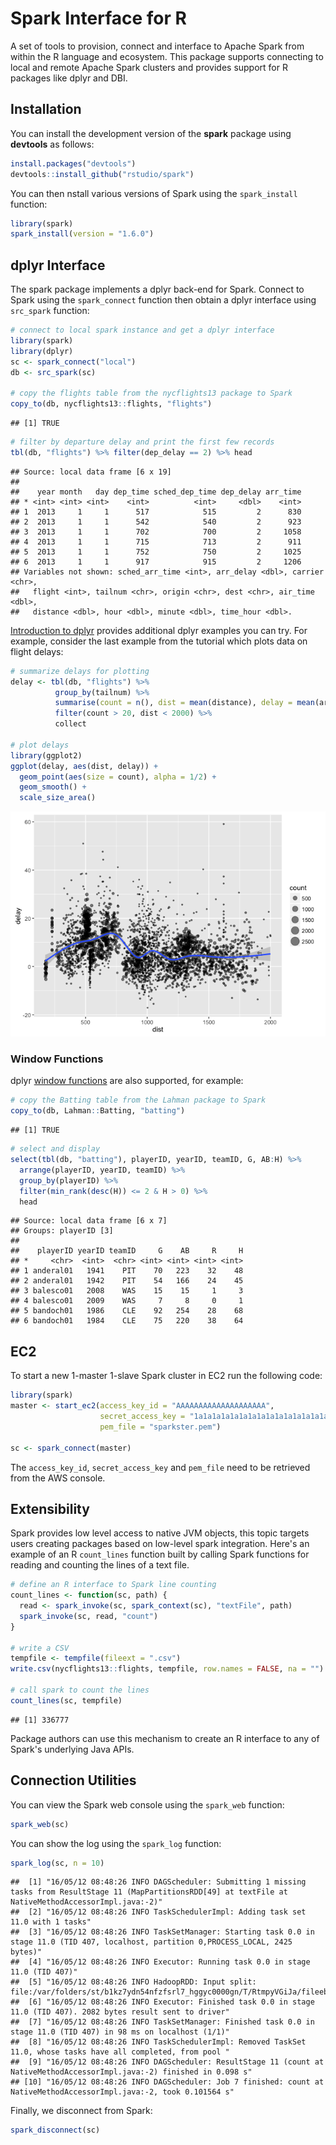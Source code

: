 Spark Interface for R
================

A set of tools to provision, connect and interface to Apache Spark from within the R language and ecosystem. This package supports connecting to local and remote Apache Spark clusters and provides support for R packages like dplyr and DBI.

Installation
------------

You can install the development version of the **spark** package using **devtools** as follows:

``` r
install.packages("devtools")
devtools::install_github("rstudio/spark")
```

You can then nstall various versions of Spark using the `spark_install` function:

``` r
library(spark)
spark_install(version = "1.6.0")
```

dplyr Interface
---------------

The spark package implements a dplyr back-end for Spark. Connect to Spark using the `spark_connect` function then obtain a dplyr interface using `src_spark` function:

``` r
# connect to local spark instance and get a dplyr interface
library(spark)
library(dplyr)
sc <- spark_connect("local")
db <- src_spark(sc)

# copy the flights table from the nycflights13 package to Spark
copy_to(db, nycflights13::flights, "flights")
```

    ## [1] TRUE

``` r
# filter by departure delay and print the first few records
tbl(db, "flights") %>% filter(dep_delay == 2) %>% head
```

    ## Source: local data frame [6 x 19]
    ## 
    ##    year month   day dep_time sched_dep_time dep_delay arr_time
    ## * <int> <int> <int>    <int>          <int>     <dbl>    <int>
    ## 1  2013     1     1      517            515         2      830
    ## 2  2013     1     1      542            540         2      923
    ## 3  2013     1     1      702            700         2     1058
    ## 4  2013     1     1      715            713         2      911
    ## 5  2013     1     1      752            750         2     1025
    ## 6  2013     1     1      917            915         2     1206
    ## Variables not shown: sched_arr_time <int>, arr_delay <dbl>, carrier <chr>,
    ##   flight <int>, tailnum <chr>, origin <chr>, dest <chr>, air_time <dbl>,
    ##   distance <dbl>, hour <dbl>, minute <dbl>, time_hour <dbl>.

[Introduction to dplyr](https://cran.rstudio.com/web/packages/dplyr/vignettes/introduction.html) provides additional dplyr examples you can try. For example, consider the last example from the tutorial which plots data on flight delays:

``` r
# summarize delays for plotting
delay <- tbl(db, "flights") %>% 
          group_by(tailnum) %>%
          summarise(count = n(), dist = mean(distance), delay = mean(arr_delay)) %>%
          filter(count > 20, dist < 2000) %>%
          collect
    
# plot delays
library(ggplot2)
ggplot(delay, aes(dist, delay)) +
  geom_point(aes(size = count), alpha = 1/2) +
  geom_smooth() +
  scale_size_area()
```

![](README_files/figure-markdown_github/unnamed-chunk-4-1.png)

### Window Functions

dplyr [window functions](https://cran.r-project.org/web/packages/dplyr/vignettes/window-functions.html) are also supported, for example:

``` r
# copy the Batting table from the Lahman package to Spark
copy_to(db, Lahman::Batting, "batting")
```

    ## [1] TRUE

``` r
# select and display 
select(tbl(db, "batting"), playerID, yearID, teamID, G, AB:H) %>%
  arrange(playerID, yearID, teamID) %>%
  group_by(playerID) %>%
  filter(min_rank(desc(H)) <= 2 & H > 0) %>%
  head
```

    ## Source: local data frame [6 x 7]
    ## Groups: playerID [3]
    ## 
    ##    playerID yearID teamID     G    AB     R     H
    ## *     <chr>  <int>  <chr> <int> <int> <int> <int>
    ## 1 anderal01   1941    PIT    70   223    32    48
    ## 2 anderal01   1942    PIT    54   166    24    45
    ## 3 balesco01   2008    WAS    15    15     1     3
    ## 4 balesco01   2009    WAS     7     8     0     1
    ## 5 bandoch01   1986    CLE    92   254    28    68
    ## 6 bandoch01   1984    CLE    75   220    38    64

EC2
---

To start a new 1-master 1-slave Spark cluster in EC2 run the following code:

``` r
library(spark)
master <- start_ec2(access_key_id = "AAAAAAAAAAAAAAAAAAAA",
                    secret_access_key = "1a1a1a1a1a1a1a1a1a1a1a1a1a1a1a1a1a1a1a1",
                    pem_file = "sparkster.pem")
          
sc <- spark_connect(master)
```

The `access_key_id`, `secret_access_key` and `pem_file` need to be retrieved from the AWS console.

Extensibility
-------------

Spark provides low level access to native JVM objects, this topic targets users creating packages based on low-level spark integration. Here's an example of an R `count_lines` function built by calling Spark functions for reading and counting the lines of a text file.

``` r
# define an R interface to Spark line counting
count_lines <- function(sc, path) {
  read <- spark_invoke(sc, spark_context(sc), "textFile", path)
  spark_invoke(sc, read, "count")
}

# write a CSV 
tempfile <- tempfile(fileext = ".csv")
write.csv(nycflights13::flights, tempfile, row.names = FALSE, na = "")

# call spark to count the lines
count_lines(sc, tempfile)
```

    ## [1] 336777

Package authors can use this mechanism to create an R interface to any of Spark's underlying Java APIs.

Connection Utilities
--------------------

You can view the Spark web console using the `spark_web` function:

``` r
spark_web(sc)
```

You can show the log using the `spark_log` function:

``` r
spark_log(sc, n = 10)
```

    ##  [1] "16/05/12 08:48:26 INFO DAGScheduler: Submitting 1 missing tasks from ResultStage 11 (MapPartitionsRDD[49] at textFile at NativeMethodAccessorImpl.java:-2)"
    ##  [2] "16/05/12 08:48:26 INFO TaskSchedulerImpl: Adding task set 11.0 with 1 tasks"                                                                               
    ##  [3] "16/05/12 08:48:26 INFO TaskSetManager: Starting task 0.0 in stage 11.0 (TID 407, localhost, partition 0,PROCESS_LOCAL, 2425 bytes)"                        
    ##  [4] "16/05/12 08:48:26 INFO Executor: Running task 0.0 in stage 11.0 (TID 407)"                                                                                 
    ##  [5] "16/05/12 08:48:26 INFO HadoopRDD: Input split: file:/var/folders/st/b1kz7ydn54nfzfsrl7_hggyc0000gn/T/RtmpyVGiJa/fileeb57471c87b0.csv:0+33313106"           
    ##  [6] "16/05/12 08:48:26 INFO Executor: Finished task 0.0 in stage 11.0 (TID 407). 2082 bytes result sent to driver"                                              
    ##  [7] "16/05/12 08:48:26 INFO TaskSetManager: Finished task 0.0 in stage 11.0 (TID 407) in 98 ms on localhost (1/1)"                                              
    ##  [8] "16/05/12 08:48:26 INFO TaskSchedulerImpl: Removed TaskSet 11.0, whose tasks have all completed, from pool "                                                
    ##  [9] "16/05/12 08:48:26 INFO DAGScheduler: ResultStage 11 (count at NativeMethodAccessorImpl.java:-2) finished in 0.098 s"                                       
    ## [10] "16/05/12 08:48:26 INFO DAGScheduler: Job 7 finished: count at NativeMethodAccessorImpl.java:-2, took 0.101564 s"

Finally, we disconnect from Spark:

``` r
spark_disconnect(sc)
```
